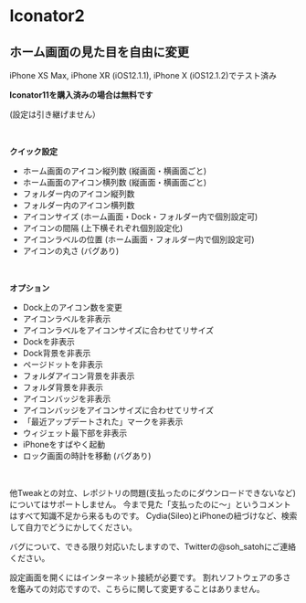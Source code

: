 # Iconator2

## ホーム画面の見た目を自由に変更


iPhone XS Max, iPhone XR (iOS12.1.1),  iPhone X (iOS12.1.2)でテスト済み 
  
**Iconator11を購入済みの場合は無料です**
  
(設定は引き継げません）
  
<br>
  
**クイック設定**

- ホーム画面のアイコン縦列数 (縦画面・横画面ごと)
- ホーム画面のアイコン横列数 (縦画面・横画面ごと)
- フォルダー内のアイコン縦列数
- フォルダー内のアイコン横列数
- アイコンサイズ (ホーム画面・Dock・フォルダー内で個別設定可)
- アイコンの間隔 (上下横それぞれ個別設定化)
- アイコンラベルの位置 (ホーム画面・フォルダー内で個別設定可)
- アイコンの丸さ (バグあり)
  
<br>
  
**オプション**

- Dock上のアイコン数を変更
- アイコンラベルを非表示
- アイコンラベルをアイコンサイズに合わせてリサイズ
- Dockを非表示
- Dock背景を非表示
- ページドットを非表示
- フォルダアイコン背景を非表示
- フォルダ背景を非表示
- アイコンバッジを非表示
- アイコンバッジをアイコンサイズに合わせてリサイズ
- 「最近アップデートされた」マークを非表示
- ウィジェット最下部を非表示
- iPhoneをすばやく起動
- ロック画面の時計を移動 (バグあり)
  
<br>
  

他Tweakとの対立、レポジトリの問題(支払ったのにダウンロードできないなど)についてはサポートしません。
今まで見た「支払ったのに〜」というコメントはすべて知識不足から来るものです。
Cydia(Sileo)とiPhoneの紐づけなど、検索して自力でどうにかしてください。
  
バグについて、できる限り対応いたしますので、Twitterの@soh_satohにご連絡ください。

設定画面を開くにはインターネット接続が必要です。
割れソフトウェアの多さを鑑みての対応ですので、こちらに関して変更することはありません。
